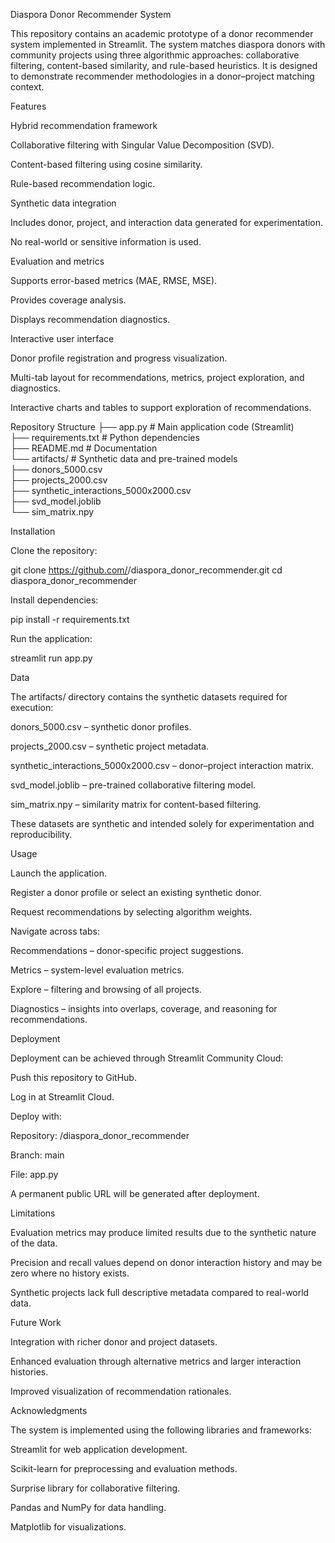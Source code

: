 Diaspora Donor Recommender System

This repository contains an academic prototype of a donor recommender system implemented in Streamlit. The system matches diaspora donors with community projects using three algorithmic approaches: collaborative filtering, content-based similarity, and rule-based heuristics. It is designed to demonstrate recommender methodologies in a donor–project matching context.

Features

Hybrid recommendation framework

Collaborative filtering with Singular Value Decomposition (SVD).

Content-based filtering using cosine similarity.

Rule-based recommendation logic.

Synthetic data integration

Includes donor, project, and interaction data generated for experimentation.

No real-world or sensitive information is used.

Evaluation and metrics

Supports error-based metrics (MAE, RMSE, MSE).

Provides coverage analysis.

Displays recommendation diagnostics.

Interactive user interface

Donor profile registration and progress visualization.

Multi-tab layout for recommendations, metrics, project exploration, and diagnostics.

Interactive charts and tables to support exploration of recommendations.

Repository Structure
├── app.py               # Main application code (Streamlit)  
├── requirements.txt     # Python dependencies  
├── README.md            # Documentation  
└── artifacts/           # Synthetic data and pre-trained models  
    ├── donors_5000.csv  
    ├── projects_2000.csv  
    ├── synthetic_interactions_5000x2000.csv  
    ├── svd_model.joblib  
    └── sim_matrix.npy  

Installation

Clone the repository:

git clone https://github.com/<username>/diaspora_donor_recommender.git
cd diaspora_donor_recommender


Install dependencies:

pip install -r requirements.txt


Run the application:

streamlit run app.py

Data

The artifacts/ directory contains the synthetic datasets required for execution:

donors_5000.csv – synthetic donor profiles.

projects_2000.csv – synthetic project metadata.

synthetic_interactions_5000x2000.csv – donor–project interaction matrix.

svd_model.joblib – pre-trained collaborative filtering model.

sim_matrix.npy – similarity matrix for content-based filtering.

These datasets are synthetic and intended solely for experimentation and reproducibility.

Usage

Launch the application.

Register a donor profile or select an existing synthetic donor.

Request recommendations by selecting algorithm weights.

Navigate across tabs:

Recommendations – donor-specific project suggestions.

Metrics – system-level evaluation metrics.

Explore – filtering and browsing of all projects.

Diagnostics – insights into overlaps, coverage, and reasoning for recommendations.

Deployment

Deployment can be achieved through Streamlit Community Cloud:

Push this repository to GitHub.

Log in at Streamlit Cloud.

Deploy with:

Repository: <username>/diaspora_donor_recommender

Branch: main

File: app.py

A permanent public URL will be generated after deployment.

Limitations

Evaluation metrics may produce limited results due to the synthetic nature of the data.

Precision and recall values depend on donor interaction history and may be zero where no history exists.

Synthetic projects lack full descriptive metadata compared to real-world data.

Future Work

Integration with richer donor and project datasets.

Enhanced evaluation through alternative metrics and larger interaction histories.

Improved visualization of recommendation rationales.

Acknowledgments

The system is implemented using the following libraries and frameworks:

Streamlit for web application development.

Scikit-learn for preprocessing and evaluation methods.

Surprise library for collaborative filtering.

Pandas and NumPy for data handling.

Matplotlib for visualizations.